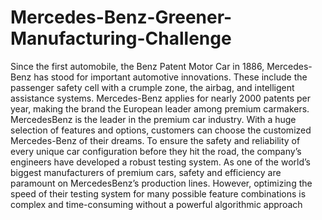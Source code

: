 # Mercedes-Benz-Greener-Manufacturing-Challenge
Since the first automobile, the Benz Patent Motor Car in 1886, Mercedes-Benz has stood for important automotive innovations. These include the passenger safety cell with a crumple zone, the airbag, and intelligent assistance systems. Mercedes-Benz applies for nearly 2000 patents per year, making the brand the European leader among premium carmakers. MercedesBenz is the leader in the premium car industry. With a huge selection of features and options, customers can choose the customized Mercedes-Benz of their dreams. To ensure the safety and reliability of every unique car configuration before they hit the road, the company’s engineers have developed a robust testing system. As one of the world’s biggest manufacturers of premium cars, safety and efficiency are paramount on MercedesBenz’s production lines. However, optimizing the speed of their testing system for many possible feature combinations is complex and time-consuming without a powerful algorithmic approach
